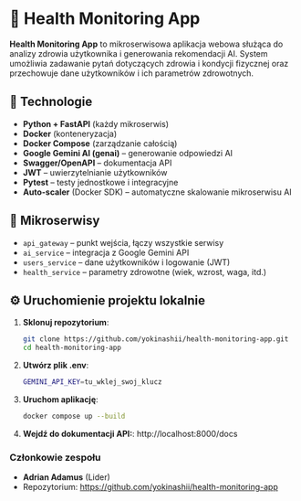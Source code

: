 # 🧠 Health Monitoring App

**Health Monitoring App** to mikroserwisowa aplikacja webowa służąca do analizy zdrowia użytkownika i generowania rekomendacji AI. System umożliwia zadawanie pytań dotyczących zdrowia i kondycji fizycznej oraz przechowuje dane użytkowników i ich parametrów zdrowotnych.

## 🔧 Technologie

- **Python + FastAPI** (każdy mikroserwis)
- **Docker** (konteneryzacja)
- **Docker Compose** (zarządzanie całością)
- **Google Gemini AI (genai)** – generowanie odpowiedzi AI
- **Swagger/OpenAPI** – dokumentacja API
- **JWT** – uwierzytelnianie użytkowników
- **Pytest** – testy jednostkowe i integracyjne
- **Auto-scaler** (Docker SDK) – automatyczne skalowanie mikroserwisu AI

## 🧩 Mikroserwisy

- `api_gateway` – punkt wejścia, łączy wszystkie serwisy
- `ai_service` – integracja z Google Gemini API
- `users_service` – dane użytkowników i logowanie (JWT)
- `health_service` – parametry zdrowotne (wiek, wzrost, waga, itd.)

## ⚙️ Uruchomienie projektu lokalnie

1. **Sklonuj repozytorium**:
   ```bash
   git clone https://github.com/yokinashii/health-monitoring-app.git
   cd health-monitoring-app

1. **Utwórz plik .env**:
   ```bash
   GEMINI_API_KEY=tu_wklej_swoj_klucz
   
3. **Uruchom aplikację**:
   ```bash
   docker compose up --build
   
4. **Wejdź do dokumentacji API:**:
   http://localhost:8000/docs

### Członkowie zespołu
- **Adrian Adamus** (Lider)
- Repozytorium: https://github.com/yokinashii/health-monitoring-app